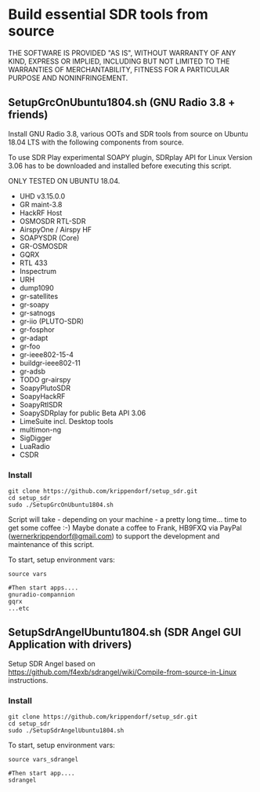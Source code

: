 # Build essential SDR tools from source


THE SOFTWARE IS PROVIDED "AS IS", WITHOUT WARRANTY OF ANY KIND, EXPRESS OR IMPLIED, INCLUDING BUT NOT LIMITED TO THE WARRANTIES OF MERCHANTABILITY, FITNESS FOR A PARTICULAR PURPOSE AND NONINFRINGEMENT.


## SetupGrcOnUbuntu1804.sh (GNU Radio 3.8 + friends)

Install GNU Radio 3.8, various OOTs and SDR tools from source on Ubuntu 18.04 LTS with the following components from source.

To use SDR Play experimental SOAPY plugin, SDRplay API for Linux Version 3.06 has to be downloaded and installed before executing this script.

ONLY TESTED ON UBUNTU 18.04. 

* UHD  v3.15.0.0
* GR maint-3.8
* HackRF Host
* OSMOSDR RTL-SDR
* AirspyOne / Airspy HF
* SOAPYSDR (Core)
* GR-OSMOSDR
* GQRX
* RTL 433
* Inspectrum
* URH
* dump1090
* gr-satellites
* gr-soapy
* gr-satnogs
* gr-iio (PLUTO-SDR)
* gr-fosphor
* gr-adapt
* gr-foo
* gr-ieee802-15-4
* buildgr-ieee802-11
* gr-adsb
* TODO gr-airspy
* SoapyPlutoSDR
* SoapyHackRF
* SoapyRtlSDR
* SoapySDRplay for public Beta API 3.06
* LimeSuite incl. Desktop tools
* multimon-ng
* SigDigger
* LuaRadio
* CSDR

### Install

```
git clone https://github.com/krippendorf/setup_sdr.git
cd setup_sdr
sudo ./SetupGrcOnUbuntu1804.sh
```
Script will take - depending on your machine - a pretty long time... time to get some coffee :-) Maybe donate a coffee to Frank, HB9FXQ via PayPal (wernerkrippendorf@gmail.com) to support the development and maintenance of this script.

To start, setup environment vars:
``` 
source vars

#Then start apps.... 
gnuradio-compannion
gqrx
...etc
```


## SetupSdrAngelUbuntu1804.sh (SDR Angel GUI Application with drivers)

Setup SDR Angel based on https://github.com/f4exb/sdrangel/wiki/Compile-from-source-in-Linux instructions.

### Install

```
git clone https://github.com/krippendorf/setup_sdr.git
cd setup_sdr
sudo ./SetupSdrAngelUbuntu1804.sh
```

To start, setup environment vars:
``` 
source vars_sdrangel

#Then start app.... 
sdrangel
```
